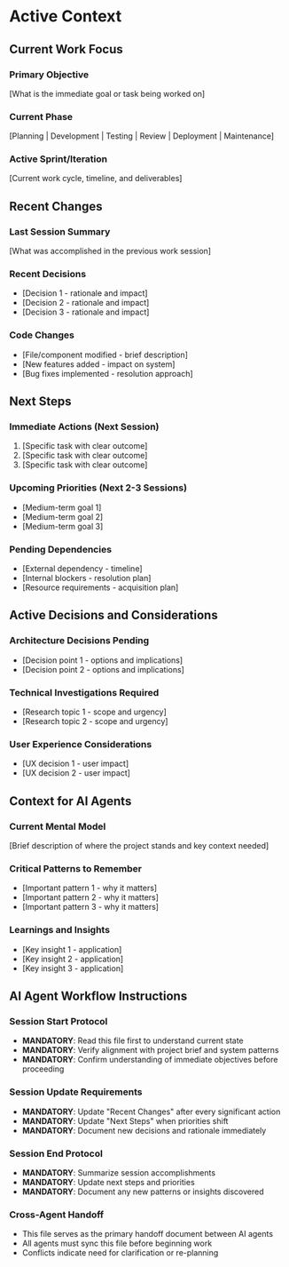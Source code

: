 # Active Context

## Current Work Focus

### Primary Objective
[What is the immediate goal or task being worked on]

### Current Phase
[Planning | Development | Testing | Review | Deployment | Maintenance]

### Active Sprint/Iteration
[Current work cycle, timeline, and deliverables]

## Recent Changes

### Last Session Summary
[What was accomplished in the previous work session]

### Recent Decisions
- [Decision 1 - rationale and impact]
- [Decision 2 - rationale and impact]
- [Decision 3 - rationale and impact]

### Code Changes
- [File/component modified - brief description]
- [New features added - impact on system]
- [Bug fixes implemented - resolution approach]

## Next Steps

### Immediate Actions (Next Session)
1. [Specific task with clear outcome]
2. [Specific task with clear outcome]
3. [Specific task with clear outcome]

### Upcoming Priorities (Next 2-3 Sessions)
- [Medium-term goal 1]
- [Medium-term goal 2]
- [Medium-term goal 3]

### Pending Dependencies
- [External dependency - timeline]
- [Internal blockers - resolution plan]
- [Resource requirements - acquisition plan]

## Active Decisions and Considerations

### Architecture Decisions Pending
- [Decision point 1 - options and implications]
- [Decision point 2 - options and implications]

### Technical Investigations Required
- [Research topic 1 - scope and urgency]
- [Research topic 2 - scope and urgency]

### User Experience Considerations
- [UX decision 1 - user impact]
- [UX decision 2 - user impact]

## Context for AI Agents

### Current Mental Model
[Brief description of where the project stands and key context needed]

### Critical Patterns to Remember
- [Important pattern 1 - why it matters]
- [Important pattern 2 - why it matters]
- [Important pattern 3 - why it matters]

### Learnings and Insights
- [Key insight 1 - application]
- [Key insight 2 - application]
- [Key insight 3 - application]

## AI Agent Workflow Instructions

### Session Start Protocol
- **MANDATORY**: Read this file first to understand current state
- **MANDATORY**: Verify alignment with project brief and system patterns
- **MANDATORY**: Confirm understanding of immediate objectives before proceeding

### Session Update Requirements
- **MANDATORY**: Update "Recent Changes" after every significant action
- **MANDATORY**: Update "Next Steps" when priorities shift
- **MANDATORY**: Document new decisions and rationale immediately

### Session End Protocol
- **MANDATORY**: Summarize session accomplishments
- **MANDATORY**: Update next steps and priorities
- **MANDATORY**: Document any new patterns or insights discovered

### Cross-Agent Handoff
- This file serves as the primary handoff document between AI agents
- All agents must sync this file before beginning work
- Conflicts indicate need for clarification or re-planning
